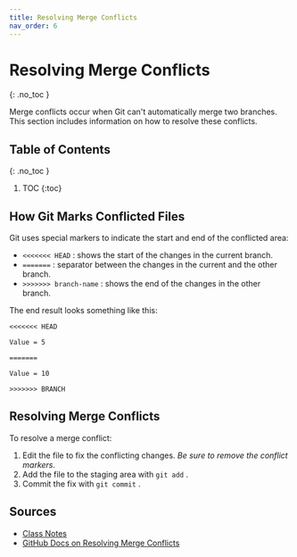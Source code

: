 ```yaml
---
title: Resolving Merge Conflicts
nav_order: 6
---
```



<!-- prettier-ignore-start -->
# Resolving Merge Conflicts
{: .no_toc }

Merge conflicts occur when Git can't automatically merge two branches. This section includes information on how to resolve these conflicts.

## Table of Contents
{: .no_toc }

1. TOC
{:toc}

<!-- prettier-ignore-end -->

## How Git Marks Conflicted Files

Git uses special markers to indicate the start and end of the conflicted area:

- ```<<<<<<< HEAD``` : shows the start of the changes in the current branch.
- ```=======``` : separator between the changes in the current and the other branch.
- ```>>>>>>> branch-name``` : shows the end of the changes in the other branch.

The end result looks something like this:

```
<<<<<<< HEAD

Value = 5

=======

Value = 10

>>>>>>> BRANCH
```


## Resolving Merge Conflicts
To resolve a merge conflict:

1. Edit the file to fix the conflicting changes. *Be sure to remove the conflict markers.*
2. Add the file to the staging area with ```git add``` .
3. Commit the fix with ```git commit``` .

## Sources
- [Class Notes](https://stungeye.github.io/Software-Development-And-Documentation-1/02-git-version-control-next-steps/index.html#24)
- [GitHub Docs on Resolving Merge Conflicts](https://docs.github.com/en/pull-requests/collaborating-with-pull-requests/addressing-merge-conflicts/resolving-a-merge-conflict-using-the-command-line)